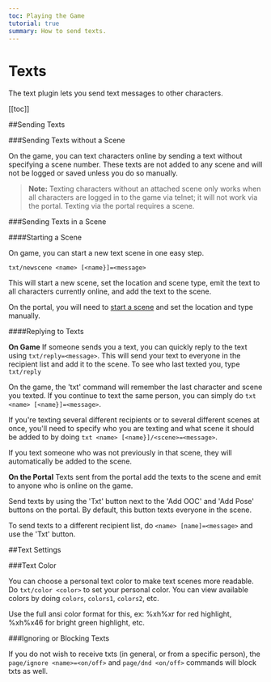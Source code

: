 ```yaml
---
toc: Playing the Game
tutorial: true
summary: How to send texts.
---
```

# Texts

The text plugin lets you send text messages to other characters.

[[toc]]

##Sending Texts

###Sending Texts without a Scene

On the game, you can text characters online by sending a text without specifying a scene number. These texts are not added to any scene and will not be logged or saved unless you do so manually.

> **Note:** Texting characters without an attached scene only works when all characters are logged in to the game via telnet; it will not work via the portal. Texting via the portal requires a scene.

###Sending Texts in a Scene

####Starting a Scene

On game, you can start a new text scene in one easy step.

`txt/newscene <name> [<name}]=<message>`

This will start a new scene, set the location and scene type, emit the text to all characters currently online, and add the text to the scene.

On the portal, you will need to [start a scene](/help/scenes_tutorial#starting-a-scene) and set the location and type manually.

####Replying to Texts

**On Game**
If someone sends you a text, you can quickly reply to the text using `txt/reply=<message>`. This will send your text to everyone in the recipient list and add it to the scene. To see who last texted you, type `txt/reply`

On the game, the 'txt' command will remember the last character and scene you texted. If you continue to text the same person, you can simply do `txt <name> [<name}]=<message>`.

If you're texting several different recipients or to several different scenes at once, you'll need to specify who you are texting and what scene it should be added to by doing `txt <name> [<name}]/<scene>=<message>`.

If you text someone who was not previously in that scene, they will automatically be added to the scene.

**On the Portal**
Texts sent from the portal add the texts to the scene and emit to anyone who is online on the game.

Send texts by using the 'Txt' button next to the 'Add OOC' and 'Add Pose' buttons on the portal. By default, this button texts everyone in the scene.

To send texts to a different recipient list, do `<name> [name]=<message>` and use the 'Txt' button.

##Text Settings

###Text Color

You can choose a personal text color to make text scenes more readable. Do `txt/color <color>` to set your personal color.  You can view available colors by doing `colors`, `colors1`, `colors2`, etc.

Use the full ansi color format for this, ex: \%xh\%xr for red highlight, \%xh\%x46 for bright green highlight, etc.

###Ignoring or Blocking Texts

If you do not wish to receive txts (in general, or from a specific person), the `page/ignore <name>=<on/off>` and `page/dnd <on/off>` commands will block txts as well.
